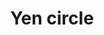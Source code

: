 ---
title: Yen circle
tags: ["yen", "circle", "currency", "money", "finance", "economy", "wealth"]
icon: yen-circle
svg: '<svg xmlns="http://www.w3.org/2000/svg" width="24" height="24" fill="none" viewBox="0 0 24 24" stroke-width="1.5" stroke-linecap="round" stroke-linejoin="round" stroke="currentColor"><path d="M21 12a9 9 0 1 1-18 0 9 9 0 0 1 18 0m-5.818.5H12m0 0H8.818m3.182 0-3.5-5m3.5 5 3.5-5m-3.5 5V15m3.182 0H12m0 0H8.818M12 15v2.5"/></svg>'
---